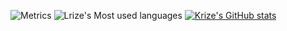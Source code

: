 
![Metrics](https://metrics.lecoq.io/K-Lrize?template=classic&config.timezone=Asia%2FShanghai)
![Lrize's Most used languages](https://github-readme-stats.vercel.app/api/top-langs?username=K-Lrize&show_icons=true&count_private=true&theme=gotham)
[![Krize's GitHub stats](https://github-readme-stats.vercel.app/api?username=K-Lrize)](https://github.com/anuraghazra/github-readme-stats)
